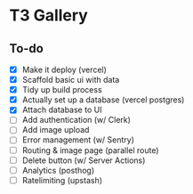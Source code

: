 # T3 Gallery

## To-do

- [x] Make it deploy (vercel)
- [x] Scaffold basic ui with data
- [x] Tidy up build process
- [x] Actually set up a database (vercel postgres)
- [x] Attach database to UI
- [ ] Add authentication (w/ Clerk)
- [ ] Add image upload
- [ ] Error management (w/ Sentry)
- [ ] Routing & image page (parallel route)
- [ ] Delete button (w/ Server Actions)
- [ ] Analytics (posthog)
- [ ] Ratelimiting (upstash)